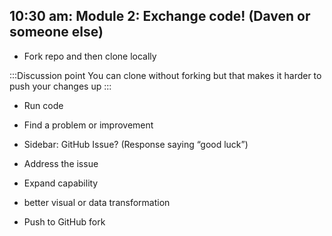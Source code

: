 ## 10:30 am: Module 2: Exchange code! (Daven or someone else)

- Fork repo and then clone locally

:::Discussion point You can clone without forking but that makes it harder to
push your changes up :::

- Run code
- Find a problem or improvement

- Sidebar: GitHub Issue? (Response saying “good luck”)
- Address the issue
- Expand capability
- better visual or data transformation
- Push to GitHub fork
